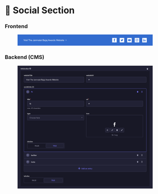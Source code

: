 # 📎 Social Section

### **Frontend**

<figure><img src="../../../.gitbook/assets/charitable-trust-award-page-social-section.png" alt=""><figcaption></figcaption></figure>

### Backend (CMS)

<figure><img src="../../../.gitbook/assets/charitable-trust-award-page-social-section-cms.png" alt=""><figcaption></figcaption></figure>
